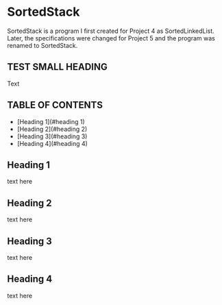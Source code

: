 # SortedStack

SortedStack is a program I first created for Project 4 as SortedLinkedList.  Later, the specifications were changed for Project 5 and the program was renamed to SortedStack.

## TEST SMALL HEADING

Text

## TABLE OF CONTENTS

- [Heading 1](#heading 1)
- [Heading 2](#heading 2)
- [Heading 3](#heading 3)
- [Heading 4](#heading 4)

## Heading 1

text here

## Heading 2

text here

## Heading 3

text here

## Heading 4

text here
